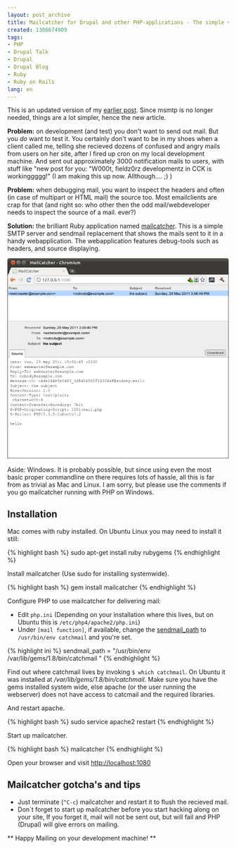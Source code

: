 ```yaml
---
layout: post_archive
title: Mailcatcher for Drupal and other PHP-applications - The simple version
created: 1306674909
tags:
- PHP
- Drupal Talk
- Drupal
- Drupal Blog
- Ruby
- Ruby on Rails
lang: en
---
```

This is an updated version of my [earlier post](http://berk.es/2011/05/28/mailcatcher-for-drupal-and-other-php-applications/). Since msmtp is no longer needed, things are a lot simpler, hence the new article.

**Problem:** on development (and test) you don't want to send out mail. But you *do* want to test it. You certainly don't want to be in my shoes when a client called me, telling she recieved dozens of confused and angry mails from users on her site, after I fired up cron on my local development machine. And sent out approximately 3000 notification mails to users, with stuff like "new post for you: "W000t, fieldz0rz developmentz in CCK is workinggggg!" (I am making this up now. Allthough.... ;) )

**Problem:** when debugging mail, you want to inspect the headers and often (in case of multipart or HTML mail) the source too. Most emailclients are crap for that (and right so: who other then the odd mail/webdeveloper needs to inspect the source of a mail. ever?)

**Solution:** the brilliant Ruby application named [mailcatcher](https://github.com/sj26/mailcatcher). This is a simple SMTP server and sendmail replacement that shows the mails sent to it in a handy webapplication. The webapplication features debug-tools such as headers, and source displaying.

![Screenshot of a Drupal password recorvery mail in Mailcatcher](/images/inline/mailcatcher_031.png)

Aside: Windows. It is probably possible, but since using even the most basic proper commandline on there requires lots of hassle, all this is far from as trivial as Mac and Linux. I am sorry, but please use the comments if you go mailcatcher running with PHP on Windows.

## Installation

Mac comes with ruby installed. On Ubuntu Linux you may need to install it still:

{% highlight bash %}
sudo apt-get install ruby rubygems
{% endhighlight %}

Install mailcatcher (Use sudo for installing systemwide).

{% highlight bash %}
gem install mailcatcher
{% endhighlight %}

Configure PHP to use mailcatcher for delivering mail:

* Edit `php.ini` (Depending on your installation where this lives, but on Ubuntu this is `/etc/php4/apache2/php.ini`)
* Under `[mail function]`, if available, change the [sendmail_path](http://php.net/manual/en/mail.configuration.php#ini.sendmail-path) to `/usr/bin/env catchmail` and you're set.

{% highlight ini %}
sendmail_path = "/usr/bin/env /var/lib/gems/1.8/bin/catchmail "
{% endhighlight %}

Find out where catchmail lives by invoking `$ which catchmail`. On Ubuntu it was installed at */var/lib/gems/1.8/bin/catchmail*. Make sure you have the gems installed system wide, else apache (or the user running the webserver) does not have access to catcmail and the required libraries. 

And restart apache.

{% highlight bash %}
sudo service apache2 restart
{% endhighlight %}

Start up mailcatcher.

{% highlight bash %}
mailcatcher
{% endhighlight %}

Open your browser and visit [http://localhost:1080](http://localhost:1080)

## Mailcatcher gotcha's and tips

* Just terminate (`^C-c`) mailcatcher and restart it to flush the recieved mail.
* Don´t forget to start up mailcatcher before you start hacking along on your site, If you forget it, mail will not be sent out, but will fail and PHP (Drupal) will give errors on mailing.

** Happy Mailing on your development machine! **
